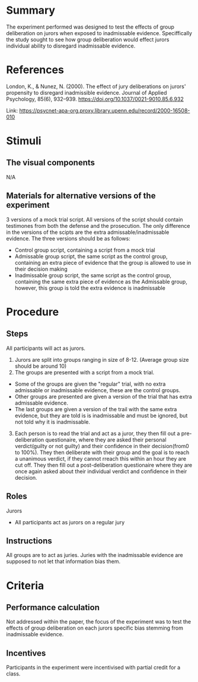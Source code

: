 # Summary
The experiment performed was designed to test the effects of group deliberation on jurors when exposed to inadmissable evidence.
Speciffically the study sought to see how group deliberation would effect jurors individual ability to disregard inadmissable evidence.

# References
London, K., & Nunez, N. (2000). The effect of jury deliberations on jurors' propensity to disregard inadmissible evidence. Journal of Applied Psychology, 85(6), 932–939. https://doi.org/10.1037/0021-9010.85.6.932

Link: https://psycnet-apa-org.proxy.library.upenn.edu/record/2000-16508-010

# Stimuli
## The visual components
N/A 

## Materials for alternative versions of the experiment 
3 versions of a mock trial script.  All versions of the script should contain testimones from both the defense and the prosecution.  The only difference in the versions of the scipts are the extra admissable/inadmissable evidence. The three versions should be as follows:
- Control group script, containing a script from a mock trial
- Admissable group script, the same script as the control group, containing an extra piece of evidence that the group is allowed to use in their decision making
- Inadmissable group script, the same script as the control group, containing the same extra piece of evidence as the Admissable group, however, this group is told the extra evidence is inadmissable

# Procedure
## Steps
All participants will act as jurors.
1) Jurors are split into groups ranging in size of 8-12. (Average group size should be around 10)
2) The groups are presented with a script from a mock trial.  
  - Some of the groups are given the "regular" trial, with no extra admissable or inadmissable evidence, these are the control groups.
  - Other groups are presented are given a version of the trial that has extra admissable evidence.
  - The last groups are given a version of the trail with the same extra evidence, but they are told is is inadmissable and must be ignored, but not told why it is inadmissable.
3) Each person is to read the trial and act as a juror, they then fill out a pre-deliberation questionaire, where they are asked their personal verdict(guilty or not guilty) and their confidence in their decision(from0 to 100%).  They then deliberate with their group and the goal is to reach a unanimous verdict, if they cannot rreach this within an hour they are cut off.  They then fill out a post-deliberation questionaire where they are once again asked about their individual verdict and confidence in their decision.

## Roles 
Jurors
- All participants act as jurors on a regular jury

## Instructions
All groups are to act as juries.  Juries with the inadmissable evidence are supposed to not let that information bias them.

# Criteria
## Performance calculation
Not addressed within the paper, the focus of the experiment was to test the effects of group deliberation on each jurors specific bias stemming from inadmissable evidence.

## Incentives
Participants in the experiment were incentivised with partial credit for a class.
